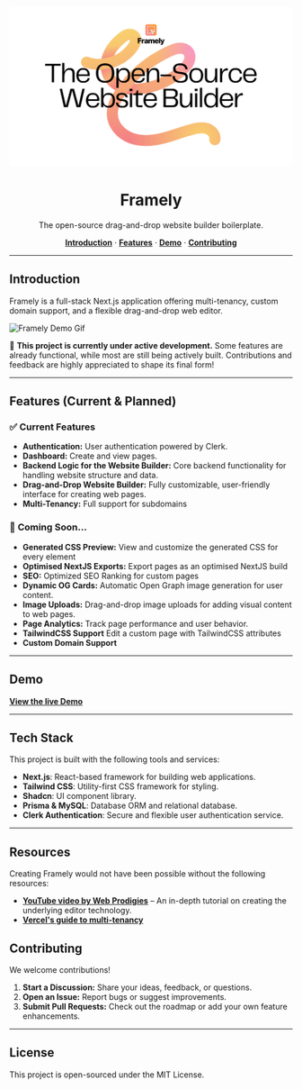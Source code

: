 <img alt="Framely Website Builder" src="/public/thumbnail.png">
<h1 align="center">Framely</h1>  
<p align="center">The open-source drag-and-drop website builder boilerplate.</p>

<p align="center">
  <a href="#introduction"><strong>Introduction</strong></a> ·
  <a href="#features-current--planned"><strong>Features</strong></a> ·
  <a href="#demo"><strong>Demo</strong></a> ·
  <a href="#contributing"><strong>Contributing</strong></a>
</p>

---

## Introduction

Framely is a full-stack Next.js application offering multi-tenancy, custom domain support, and a flexible drag-and-drop web editor.

<img alt="Framely Demo Gif" src="/public/demo.gif">

🚧 **This project is currently under active development.** Some features are already functional, while most are still being actively built. Contributions and feedback are highly appreciated to shape its final form!

---

## Features (Current & Planned)

### ✅ **Current Features**

- **Authentication:** User authentication powered by Clerk.
- **Dashboard:** Create and view pages.
- **Backend Logic for the Website Builder:** Core backend functionality for handling website structure and data.
- **Drag-and-Drop Website Builder:** Fully customizable, user-friendly interface for creating web pages.
- **Multi-Tenancy:** Full support for subdomains

### 🚀 **Coming Soon...**

- **Generated CSS Preview:** View and customize the generated CSS for every element
- **Optimised NextJS Exports:** Export pages as an optimised NextJS build
- **SEO:** Optimized SEO Ranking for custom pages
- **Dynamic OG Cards:** Automatic Open Graph image generation for user content.
- **Image Uploads:** Drag-and-drop image uploads for adding visual content to web pages.
- **Page Analytics:** Track page performance and user behavior.
- **TailwindCSS Support** Edit a custom page with TailwindCSS attributes
- **Custom Domain Support**

---

## Demo

[**View the live Demo**](https://framely.site)

---

## Tech Stack

This project is built with the following tools and services:

- **Next.js**: React-based framework for building web applications.
- **Tailwind CSS**: Utility-first CSS framework for styling.
- **Shadcn**: UI component library.
- **Prisma & MySQL**: Database ORM and relational database.
- **Clerk Authentication**: Secure and flexible user authentication service.

---

## Resources

Creating Framely would not have been possible without the following resources:

- [**YouTube video by Web Prodigies**](https://www.youtube.com/watch?v=6omuUOZcWL0&t=49054s) – An in-depth tutorial on creating the underlying editor technology.
- [**Vercel's guide to multi-tenancy**](https://vercel.com/guides/nextjs-multi-tenant-application)

## Contributing

We welcome contributions!

1. **Start a Discussion:** Share your ideas, feedback, or questions.
2. **Open an Issue:** Report bugs or suggest improvements.
3. **Submit Pull Requests:** Check out the roadmap or add your own feature enhancements.

---

## License

This project is open-sourced under the MIT License.
